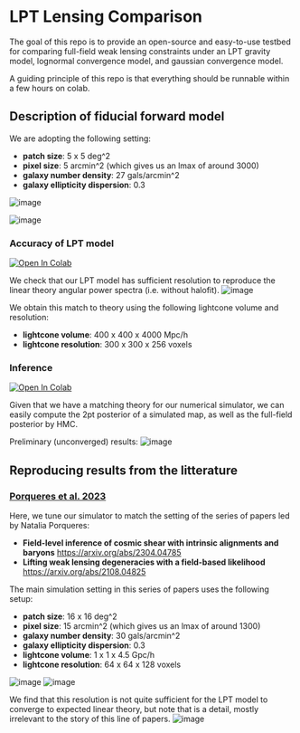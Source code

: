 # LPT Lensing Comparison

The goal of this repo is to provide an open-source and easy-to-use testbed for comparing full-field weak lensing constraints under an LPT gravity model, lognormal convergence model, and gaussian convergence model. 

A guiding principle of this repo is that everything should be runnable within a few hours on colab.


## Description of fiducial forward model

We are adopting the following setting:
- **patch size**: 5 x 5 deg^2
- **pixel size**: 5 arcmin^2 (which gives us an lmax of around 3000)
- **galaxy number density**: 27 gals/arcmin^2
- **galaxy ellipticity dispersion**: 0.3

![image](https://github.com/EiffL/LPTLensingComparison/assets/861591/24994aeb-87fd-4644-8005-249cd6fbf1c4)

![image](https://github.com/EiffL/LPTLensingComparison/assets/861591/8a068d7e-8df4-4ac8-81e5-00efccd70111)

### Accuracy of LPT model
<a href="https://colab.research.google.com/github/EiffL/LPTLensingComparison/blob/main/notebooks/LPTLensingAccuracyTest.ipynb" target="_parent"><img src="https://colab.research.google.com/assets/colab-badge.svg" alt="Open In Colab"/></a>

We check that our LPT model has sufficient resolution to reproduce the linear theory angular power spectra (i.e. without halofit).
![image](https://github.com/EiffL/LPTLensingComparison/assets/861591/05e19df0-db65-4527-a93e-455f78d66726)

We obtain this match to theory using the following lightcone volume and resolution:
- **lightcone volume**: 400 x 400 x 4000 Mpc/h
- **lightcone resolution**: 300 x 300 x 256 voxels

### Inference
<a href="https://colab.research.google.com/github/EiffL/LPTLensingComparison/blob/main/notebooks/Inference.ipynb" target="_parent"><img src="https://colab.research.google.com/assets/colab-badge.svg" alt="Open In Colab"/></a>

Given that we have a matching theory for our numerical simulator, we can easily compute the 2pt posterior of a simulated map, as well as the full-field posterior by HMC.

Preliminary (unconverged) results:
![image](https://github.com/EiffL/LPTLensingComparison/assets/861591/aad2834d-4252-4e31-94ab-13e91b56fb1f)

## Reproducing results from the litterature

### [Porqueres et al. 2023](https://arxiv.org/abs/2304.04785)

Here, we tune our simulator to match the setting of the series of papers led by Natalia Porqueres:
- **Field-level inference of cosmic shear with intrinsic alignments and baryons** https://arxiv.org/abs/2304.04785
- **Lifting weak lensing degeneracies with a field-based likelihood** https://arxiv.org/abs/2108.04825

The main simulation setting in this series of papers uses the following setup:
- **patch size**: 16 x 16 deg^2
- **pixel size**: 15 arcmin^2 (which gives us an lmax of around 1300)
- **galaxy number density**: 30 gals/arcmin^2
- **galaxy ellipticity dispersion**: 0.3
- **lightcone volume**: 1 x 1 x 4.5 Gpc/h
- **lightcone resolution**: 64 x 64 x 128 voxels
  
![image](https://github.com/EiffL/LPTLensingComparison/assets/861591/68ca4572-40bb-4117-90be-52f19c2f81ea)
![image](https://github.com/EiffL/LPTLensingComparison/assets/861591/92f20cf1-c32f-4923-b781-63bde07aa0c3)

We find that this resolution is not quite sufficient for the LPT model to converge to expected linear theory, but note that is a detail, mostly irrelevant to the story of this line of papers.
![image](https://github.com/EiffL/LPTLensingComparison/assets/861591/0a3ddf15-54f9-481a-afef-0290ec490392)

